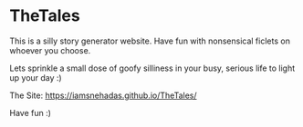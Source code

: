 # TheTales

This is a silly story generator website. Have fun with nonsensical ficlets on whoever you choose. 

Lets sprinkle a small dose of goofy silliness in your busy, serious life to light up your day :)


The Site:  https://iamsnehadas.github.io/TheTales/

Have fun :)
